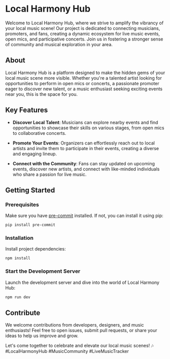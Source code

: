 # Local Harmony Hub

Welcome to Local Harmony Hub, where we strive to amplify the vibrancy of your local music scene! Our project is dedicated to connecting musicians, promoters, and fans, creating a dynamic ecosystem for live music events, open mics, and participative concerts. Join us in fostering a stronger sense of community and musical exploration in your area.

## About

Local Harmony Hub is a platform designed to make the hidden gems of your local music scene more visible. Whether you're a talented artist looking for opportunities to perform in open mics or concerts, a passionate promoter eager to discover new talent, or a music enthusiast seeking exciting events near you, this is the space for you.

## Key Features

- **Discover Local Talent**: Musicians can explore nearby events and find opportunities to showcase their skills on various stages, from open mics to collaborative concerts.

- **Promote Your Events**: Organizers can effortlessly reach out to local artists and invite them to participate in their events, creating a diverse and engaging lineup.

- **Connect with the Community**: Fans can stay updated on upcoming events, discover new artists, and connect with like-minded individuals who share a passion for live music.

## Getting Started

### Prerequisites

Make sure you have [pre-commit](https://pre-commit.com/) installed. If not, you can install it using pip:

```bash
pip install pre-commit
```

### Installation

Install project dependencies:

```bash
npm install
```

### Start the Development Server

Launch the development server and dive into the world of Local Harmony Hub:

```bash
npm run dev
```

## Contribute

We welcome contributions from developers, designers, and music enthusiasts! Feel free to open issues, submit pull requests, or share your ideas to help us improve and grow.

Let's come together to celebrate and elevate our local music scenes! 🎶 #LocalHarmonyHub #MusicCommunity #LiveMusicTracker
